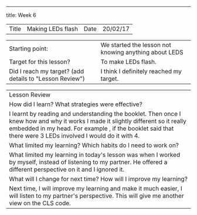 ---
title: Week 6

<table>
  <tr>
    <td>Title</td>
    <td>Making LEDs flash</td>
    <td>Date</td>
    <td>20/02/17</td>
  </tr>
</table>


<table>
  <tr>
    <td>Starting point:</td>
    <td>We started the lesson not knowing anything about LEDS </td>
  </tr>
  <tr>
    <td>Target for this lesson?</td>
    <td>To make LEDs flash.</td>
  </tr>
  <tr>
    <td>Did I reach my target? 
(add details to "Lesson Review")</td>
    <td> I think I definitely reached my target.</td>
  </tr>
</table>


<table>
  <tr>
    <td>Lesson Review</td>
  </tr>
  <tr>
    <td>How did I learn? What strategies were effective? </td>
  </tr>
  <tr>
    <td>
I learnt by reading and understanding the booklet. Then once I knew how and why it works I made it slightly different so it really embedded in my head. For example , if the booklet said that there were 3 LEDs involved I would do it with 4.</td>
  </tr>
  <tr>
    <td>What limited my learning? Which habits do I need to work on? </td>
  </tr>
  <tr>
    <td>
What limited my learning in today's lesson was when I worked by myself, instead of listening to my partner. He offered a different perspective on it and I ignored it.</td>
  </tr>
  <tr>
    <td>What will I change for next time? How will I improve my learning?</td>
  </tr>
  <tr>
    <td>
Next time, I will improve my learning and make it much easier, I will listen to my partner's perspective. This will give me another view on the CLS code.</td>
  </tr>
</table>



